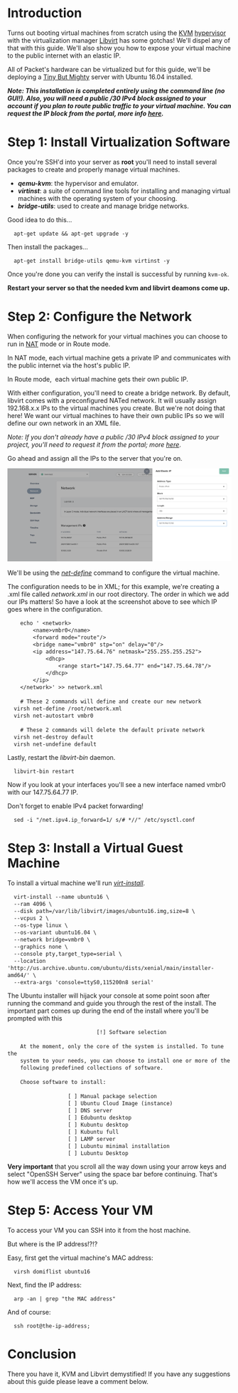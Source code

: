 <!-- <meta>
{
    "title":"KVM and Libvirt on Ubuntu 16.04",
    "description":"KVM and Libvirt on Ubuntu 16.04 description",
    "author":"Ronggur Habibun",
    "github":"ronggur",
    "email":"ronggur.mh@gmail.com",
    "date": "2019/06/06",
    "tag":["virtual machines", "another tag"]
}
</meta> -->

Introduction
============

Turns out booting virtual machines from scratch using the [KVM](http://www.linux-kvm.org/page/Main_Page) [hypervisor](https://en.wikipedia.org/wiki/Hypervisor) with the virtualization manager [Libvirt](https://libvirt.org/) has some gotchas! We'll dispel any of that with this guide. We'll also show you how to expose your virtual machine to the public internet with an elastic IP.

All of Packet's hardware can be virtualized but for this guide, we'll be deploying a [Tiny But Mighty](https://www.packet.net/cloud/servers/t1-small/) server with Ubuntu 16.04 installed.

_**Note: This installation is completed entirely using the command line (no GUI!). Also, you will need a public /30 IPv4 block assigned to your account if you plan to route public traffic to your virtual machine. You can request the IP block from the portal, more info [here](https://support.packet.com/kb/articles/elastic-ips).**_

Step 1: Install Virtualization Software
=======================================

Once you're SSH'd into your server as **root** you'll need to install several packages to create and properly manage virtual machines.

*   **_qemu-kvm_**: the hypervisor and emulator.
*   **_virtinst_**: a suite of command line tools for installing and managing virtual machines with the operating system of your choosing.
*   **_bridge-utils_**: used to create and manage bridge networks.

Good idea to do this...

    
      apt-get update && apt-get upgrade -y
    

Then install the packages...

    
      apt-get install bridge-utils qemu-kvm virtinst -y
    

Once you're done you can verify the install is successful by running `kvm-ok`.

**Restart your server so that the needed kvm and libvirt deamons come up.**

Step 2: Configure the Network
=============================

When configuring the network for your virtual machines you can choose to run in [NAT](https://en.wikipedia.org/wiki/Network_address_translation) mode or in Route mode. 

In NAT mode, each virtual machine gets a private IP and communicates with the public internet via the host's public IP. 

In Route mode,  each virtual machine gets their own public IP. 

With either configuration, you'll need to create a bridge network. By default, libvirt comes with a preconfigured NATed network. It will usually assign 192.168.x.x IPs to the virtual machines you create. But we're not doing that here! We want our virtual machines to have their own public IPs so we will define our own network in an XML file.

_Note: If you don't already have a public /30 IPv4 block assigned to your project, you'll need to request it from the portal; more [here](https://support.packet.com/kb/articles/elastic-ips)_.

Go ahead and assign all the IPs to the server that you're on.

  
![ips](/images/kvm-and-libvirt/ips.png)

We'll be using the _[net-define](https://libvirt.org/sources/virshcmdref/html/sect-net-define.html)_ command to configure the virtual machine.

The configuration needs to be in XML; for this example, we're creating a .xml file called _network.xml_ in our root directory. The order in which we add our IPs matters! So have a look at the screenshot above to see which IP goes where in the configuration.

    
    	echo ' <network>
    		<name>vmbr0</name>
    		<forward mode="route"/>
    		<bridge name="vmbr0" stp="on" delay="0"/>
    		<ip address="147.75.64.76" netmask="255.255.255.252">
    			<dhcp>
    				<range start="147.75.64.77" end="147.75.64.78"/>
    			</dhcp>
    		</ip>
    	</network>' >> network.xml
    
    	# These 2 commands will define and create our new network
      virsh net-define /root/network.xml
      virsh net-autostart vmbr0
    
    	# These 2 commands will delete the default private network
      virsh net-destroy default
      virsh net-undefine default 
    

Lastly, restart the _libvirt-bin_ daemon.

    
      libvirt-bin restart
    

Now if you look at your interfaces you'll see a new interface named vmbr0 with our 147.75.64.77 IP.

Don't forget to enable IPv4 packet forwarding!

    
      sed -i "/net.ipv4.ip_forward=1/ s/# *//" /etc/sysctl.conf 
    

Step 3: Install a Virtual Guest Machine
=======================================

To install a virtual machine we'll run _[virt-install](https://www.mankier.com/1/virt-install)_.

    
      virt-install --name ubuntu16 \
      --ram 4096 \
      --disk path=/var/lib/libvirt/images/ubuntu16.img,size=8 \
      --vcpus 2 \
      --os-type linux \
      --os-variant ubuntu16.04 \
      --network bridge=vmbr0 \
      --graphics none \
      --console pty,target_type=serial \
      --location 'http://us.archive.ubuntu.com/ubuntu/dists/xenial/main/installer-amd64/' \
      --extra-args 'console=ttyS0,115200n8 serial'
    

The Ubuntu installer will hijack your console at some point soon after running the command and guide you through the rest of the install. The important part comes up during the end of the install where you'll be prompted with this

    
                                [!] Software selection
    
        At the moment, only the core of the system is installed. To tune the
        system to your needs, you can choose to install one or more of the
        following predefined collections of software.
    
        Choose software to install:
    
                       [ ] Manual package selection
                       [ ] Ubuntu Cloud Image (instance)
                       [ ] DNS server
                       [ ] Edubuntu desktop
                       [ ] Kubuntu desktop
                       [ ] Kubuntu full
                       [ ] LAMP server
                       [ ] Lubuntu minimal installation
                       [ ] Lubuntu Desktop
    
    

**Very important** that you scroll all the way down using your arrow keys and select "OpenSSH Server" using the space bar before continuing. That's how we'll access the VM once it's up.

Step 5: Access Your VM
======================

To access your VM you can SSH into it from the host machine.

But where is the IP address!?!? 

Easy, first get the virtual machine's MAC address:

    
      virsh domiflist ubuntu16
    

Next, find the IP address:

    
      arp -an | grep "the MAC address"
    

And of course:

    
      ssh root@the-ip-address;
    

Conclusion
==========

There you have it, KVM and Libvirt demystified! If you have any suggestions about this guide please leave a comment below.
